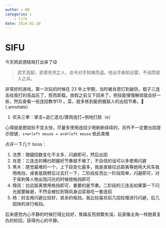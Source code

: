 ```yaml
---
author : WQ
categories : 
    - life
date: 2024-01-28
---
```

# SIFU
今天把武德结局打出来了😋

<!-- more -->

> 武艺高超，武德充沛之人，会令对手知难而退。他出手疾如迅雷，不战而屈人之兵。

非常好的游戏，第一次玩的时候在 23 年上学期，当时被肖恩打到破防，棍子三连击给我打的高血压了，怒而卸载。放假之前又下回来了，把技能慢慢解锁就会好一些，然后查看一些连招教学(1) 。菜，就多练到能把握敌人的出招节奏。🤣
{.annotate}

1. 农夫三拳：掌击+追亡逐北/骤雨连打+倒地打脸（e）

心得就是摁鼠标不宜太快，尽量多使用连招少用断断续续的，另外不一定要出招提示按键，`s+w+left mouse = a+d+left mouse` 依此类推

点评一下几个 boss：
1. 法贾：蹬腿招数变化不太多，闪避即可，然后出招
2. 肖恩：三连击的横扫把握好节奏就不难了，不自信的话可以多使用闪避
3. 黑木：感觉最难的一个，上下段变化最多，我是直接拉远距离等她用大风车我用格挡，或者是跳劈后过去打一下，二阶段反而比一阶段简单，闪避即可，对于突刺等人物出现闪光的时候按格挡即可
4. 锦凤：拉远距离使用格挡即可，重要的是节奏。二阶段的三连击如果第一下闪光就要躲避，不然会被拉到锦凤身边容易吃一套连招
5. 杨：肘击用闪避比较好，其余的格挡，我比较喜欢前几招较慢进行闪避，后几招快的进行格挡。

后来感觉内心平静的时候打得比较好，焦躁反而频繁失误。玩家像主角一样脱离复仇的轮回，获得内心的平静。